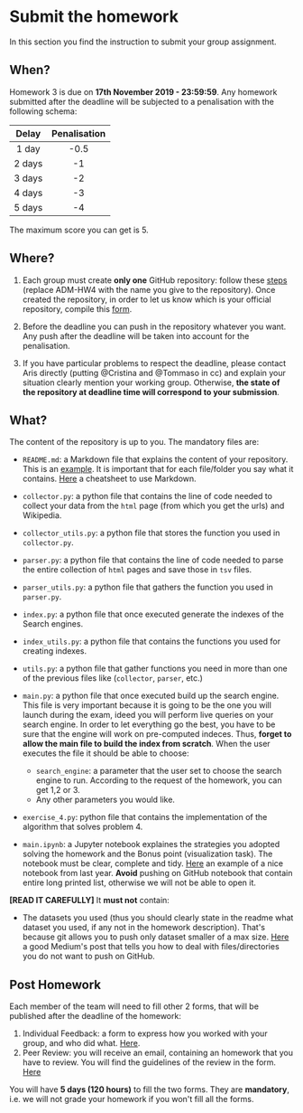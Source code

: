 # Submit the homework

In this section you find the instruction to submit your group assignment.

## When?
Homework 3 is due on __17th November 2019 - 23:59:59__. Any homework submitted after the deadline will be subjected to a penalisation with the following schema:

|   Delay  | Penalisation |
|:--------:|:------------:|
|  1 day |     -0.5     |
| 2 days |      -1      |
| 3 days |      -2      |
| 4 days |      -3      |
| 5 days |      -4      |




The maximum score you can get is 5.

## Where?
1. Each group must create __only one__ GitHub repository: follow these [steps](https://github.com/CriMenghini/ADM-HW4/blob/master/README.md) (replace ADM-HW4 with the name you give to the repository). Once created the repository, in order to let us know which is your official repository, compile this [form](https://forms.gle/gwr9XGEQsCcApJFEA).

2. Before the deadline you can push in the repository whatever you want. Any push after the deadline will be taken into account for the penalisation.

3. If you have particular problems to respect the deadline, please contact Aris directly (putting @Cristina and @Tommaso in cc) and explain your situation clearly mention your working group. Otherwise, __the state of the repository at deadline time will correspond to your submission__.

## What?

The content of the repository is up to you. The mandatory files are:

* `README.md`: a Markdown file that explains the content of your repository. This is an [example](https://github.com/CriMenghini/Wikipedia/tree/master/Mention). It is important that for each file/folder you say what it contains. [Here](https://github.com/adam-p/markdown-here/wiki/Markdown-Cheatsheet) a cheatsheet to use Markdown.

* `collector.py`: a python file that contains the line of code needed to collect your data from the `html` page (from which you get the urls) and Wikipedia.
* `collector_utils.py`: a python file that stores the function you used in `collector.py`.
* `parser.py`: a python file that contains the line of code needed to parse the entire collection of `html` pages and save those in `tsv` files.
* `parser_utils.py`: a python file that gathers the function you used in `parser.py`.
* `index.py`: a python file that once executed generate the indexes of the Search engines.
* `index_utils.py`: a python file that contains the functions you used for creating indexes.
* `utils.py`: a python file that gather functions you need in more than one of the previous files like (`collector`, `parser`, etc.)
* `main.py`: a python file that once executed build up the search engine. This file is very important because it is going to be the one you will launch during the exam, ideed you will perform live queries on your search engine. In order to let everything go the best, you have to be sure that the engine will work on pre-computed indeces. Thus, **forget to allow the main file to build the index from scratch**. When the user executes the file it should be able to choose:
	* `search_engine`: a parameter that the user set to choose the search engine to run. According to the request of the homework, you can get 1,2 or 3.
	* Any other parameters you would like.
* `exercise_4.py`: python file that contains the implementation of the algorithm that solves problem 4.

* `main.ipynb`: a Jupyter notebook explaines the strategies you adopted solving the homework and the Bonus point (visualization task). The notebook must be clear, complete and tidy. [Here](https://github.com/dusicastepic/ADMSecondHomework/blob/master/ADM_HW2_Full.ipynb) an example of a nice notebook from last year. **Avoid** pushing on GitHub notebook that contain entire long printed list, otherwise we will not be able to open it.

**[READ IT CAREFULLY]** It __must not__ contain:

* The datasets you used (thus you should clearly state in the readme what dataset you used, if any not in the homework description). That's because git allows you to push only dataset smaller of a max size. [Here](https://medium.com/@haydar_ai/learning-how-to-git-ignoring-files-and-folders-using-gitignore-177556afdbe3) a good Medium's post that tells you how to deal with files/directories you do not want to push on GitHub.

## Post Homework

Each member of the team will need to fill other 2 forms, that will be published after the deadline of the homework:

1. Individual Feedback: a form to express how you worked with your group, and who did what. [Here](https://forms.gle/hRskiv4sDCJFXRQb7).
2. Peer Review: you will receive an email, containing an homework that you have to review. You will find the guidelines of the review in the form. [Here](https://forms.gle/AUtQsft1vZAPSch49)

You will have __5 days (120 hours)__ to fill the two forms. They are __mandatory__, i.e. we will not grade your homework if you won't fill all the forms.

